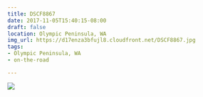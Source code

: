 ```yaml
---
title: DSCF8867
date: 2017-11-05T15:40:15-08:00
draft: false
location: Olympic Peninsula, WA
img_url: https://d17enza3bfujl8.cloudfront.net/DSCF8867.jpg
tags:
- Olympic Peninsula, WA
- on-the-road

---
```


![](https://d17enza3bfujl8.cloudfront.net/DSCF8867.jpg)

